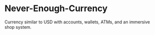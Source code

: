 # Never-Enough-Currency
Currency similar to USD with accounts, wallets, ATMs, and an immersive shop system.

